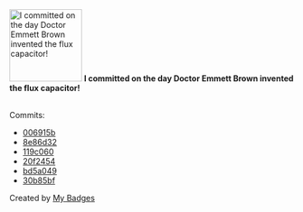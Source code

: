 <img src="https://my-badges.github.io/my-badges/delorean.png" alt="I committed on the day Doctor Emmett Brown invented the flux capacitor!" title="I committed on the day Doctor Emmett Brown invented the flux capacitor!" width="128">
<strong>I committed on the day Doctor Emmett Brown invented the flux capacitor!</strong>
<br><br>

Commits:

- <a href="https://github.com/pfefferle/wordpress-webmention/commit/006915bf8b5bab441695999f82093db80f6ac8f6">006915b</a>
- <a href="https://github.com/pfefferle/wordpress-webmention/commit/8e86d3204ab5524a97bcbf922f0df62d88ea96e4">8e86d32</a>
- <a href="https://github.com/Automattic/wordpress-activitypub/commit/119c060bebd2b09e730cd960026a03aa05de5a63">119c060</a>
- <a href="https://github.com/Automattic/wordpress-activitypub/commit/20f2454f166b70a6555b16570e5eb9fbf59f478e">20f2454</a>
- <a href="https://github.com/Automattic/wordpress-activitypub/commit/bd5a0494d44e6a04f002b92295df26e6e66ba141">bd5a049</a>
- <a href="https://github.com/Automattic/wordpress-activitypub/commit/30b85bf11523a61ae963afc23a7221f40afe5c6c">30b85bf</a>


Created by <a href="https://github.com/my-badges/my-badges">My Badges</a>